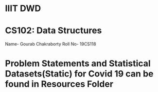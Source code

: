 # IIIT DWD 
# CS102: Data Structures
Name- Gourab Chakraborty
Roll No- 19CS118

# Problem Statements and Statistical Datasets(Static) for Covid 19 can be found in Resources Folder

